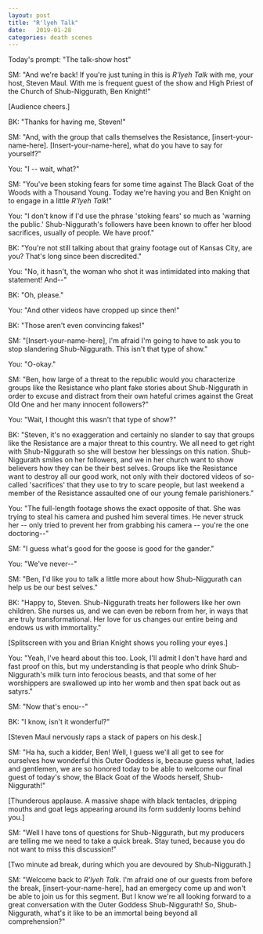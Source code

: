 ```yaml
---
layout: post
title: "R'lyeh Talk"
date:   2019-01-28
categories: death scenes
---
```

Today's prompt: "The talk-show host"

SM: "And we're back! If you're just tuning in this is *R'lyeh Talk* with me, your host, Steven Maul. With me is frequent guest of the show and High Priest of the Church of Shub-Niggurath, Ben Knight!"

[Audience cheers.]

BK: "Thanks for having me, Steven!"

SM: "And, with the group that calls themselves the Resistance, [insert-your-name-here]. [Insert-your-name-here], what do you have to say for yourself?"

You: "I -- wait, what?"

SM: "You've been stoking fears for some time against The Black Goat of the Woods with a Thousand Young. Today we're having you and Ben Knight on to engage in a little *R'lyeh Talk*!"

You: "I don't know if I'd use the phrase 'stoking fears' so much as 'warning the public.' Shub-Niggurath's followers have been known to offer her blood sacrifices, usually of people. We have proof."

BK: "You're not still talking about that grainy footage out of Kansas City, are you? That's long since been discredited."

You: "No, it hasn't, the woman who shot it was intimidated into making that statement! And--"

BK: "Oh, please."

You: "And other videos have cropped up since then!"

BK: "Those aren't even convincing fakes!"

SM: "[Insert-your-name-here], I'm afraid I'm going to have to ask you to stop slandering Shub-Niggurath. This isn't that type of show."

You: "O-okay."

SM: "Ben, how large of a threat to the republic would you characterize groups like the Resistance who plant fake stories about Shub-Niggurath in order to excuse and distract from their own hateful crimes against the Great Old One and her many innocent followers?"

You: "Wait, I thought this wasn't that type of show?"

BK: "Steven, it's no exaggeration and certainly no slander to say that groups like the Resistance are a major threat to this country. We all need to get right with Shub-Niggurath so she will bestow her blessings on this nation. Shub-Niggurath smiles on her followers, and we in her church want to show believers how they can be their best selves. Groups like the Resistance want to destroy all our good work, not only with their doctored videos of so-called 'sacrifices' that they use to try to scare people, but last weekend a member of the Resistance assaulted one of our young female parishioners."

You: "The full-length footage shows the exact opposite of that. She was trying to steal his camera and pushed him several times. He never struck her -- only tried to prevent her from grabbing his camera -- you're the one doctoring--"

SM: "I guess what's good for the goose is good for the gander."

You: "We've never--"

SM: "Ben, I'd like you to talk a little more about how Shub-Niggurath can help us be our best selves."

BK: "Happy to, Steven. Shub-Niggurath treats her followers like her own children. She nurses us, and we can even be reborn from her, in ways that are truly transformational. Her love for us changes our entire being and endows us with immortality."

[Splitscreen with you and Brian Knight shows you rolling your eyes.]

You: "Yeah, I've heard about this too. Look, I'll admit I don't have hard and fast proof on this, but my understanding is that people who drink Shub-Niggurath's milk turn into ferocious beasts, and that some of her worshippers are swallowed up into her womb and then spat back out as satyrs."

SM: "Now that's enou--"

BK: "I know, isn't it wonderful?"

[Steven Maul nervously raps a stack of papers on his desk.]

SM: "Ha ha, such a kidder, Ben! Well, I guess we'll all get to see for ourselves how wonderful this Outer Goddess is, because guess what, ladies and gentlemen, we are so honored today to be able to welcome our final guest of today's show, the Black Goat of the Woods herself, Shub-Niggurath!"

[Thunderous applause. A massive shape with black tentacles, dripping mouths and goat legs appearing around its form suddenly looms behind you.]

SM: "Well I have tons of questions for Shub-Niggurath, but my producers are telling me we need to take a quick break. Stay tuned, because you do not want to miss this discussion!"

[Two minute ad break, during which you are devoured by Shub-Niggurath.]

SM: "Welcome back to *R'lyeh Talk*. I'm afraid one of our guests from before the break, [insert-your-name-here], had an emergecy come up and won't be able to join us for this segment. But I know we're all looking forward to a great conversation with the Outer Goddess Shub-Niggurath! So, Shub-Niggurath, what's it like to be an immortal being beyond all comprehension?" 
